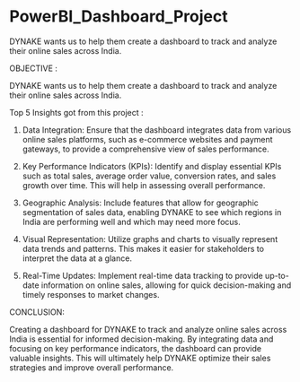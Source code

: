 # PowerBI_Dashboard_Project
DYNAKE wants us to help them create a dashboard to track and analyze their online sales across India.



OBJECTIVE :

DYNAKE wants us to help them create a dashboard to track and analyze their online sales across India.

Top 5 Insights got from this project :

1. Data Integration: Ensure that the dashboard integrates data from various online sales platforms, such as e-commerce websites and payment gateways, to provide a comprehensive view of sales performance.

2. Key Performance Indicators (KPIs): Identify and display essential KPIs such as total sales, average order value, conversion rates, and sales growth over time. This will help in assessing overall performance.

3. Geographic Analysis: Include features that allow for geographic segmentation of sales data, enabling DYNAKE to see which regions in India are performing well and which may need more focus.

4. Visual Representation: Utilize graphs and charts to visually represent data trends and patterns. This makes it easier for stakeholders to interpret the data at a glance.

5. Real-Time Updates: Implement real-time data tracking to provide up-to-date information on online sales, allowing for quick decision-making and timely responses to market changes.

CONCLUSION:

Creating a dashboard for DYNAKE to track and analyze online sales across India is essential for informed decision-making. By integrating data and focusing on key performance indicators, the dashboard can provide valuable insights. This will ultimately help DYNAKE optimize their sales strategies and improve overall performance.
